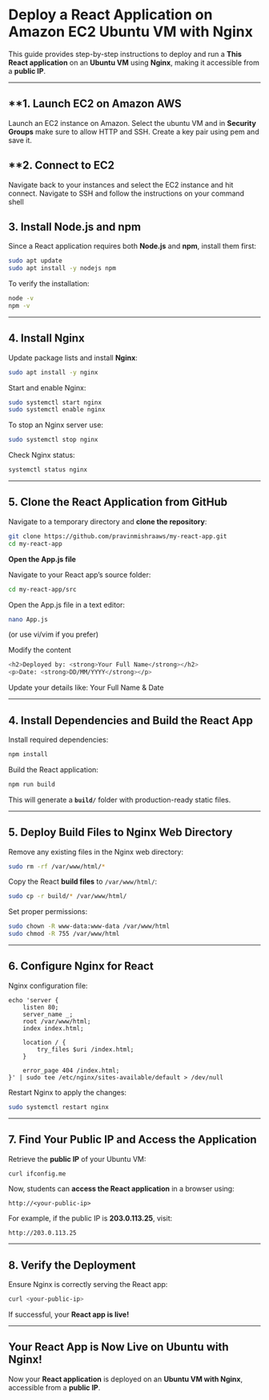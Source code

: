 
# **Deploy a React Application on Amazon EC2 Ubuntu VM with Nginx**

This guide provides step-by-step instructions to deploy and run a **This React application** on an **Ubuntu VM** using **Nginx**, making it accessible from a **public IP**.

---

## **1. Launch EC2 on Amazon AWS
Launch an EC2 instance on Amazon. Select the ubuntu VM and in **Security Groups** make sure to allow HTTP and SSH. Create a key pair using pem and save it.

## **2. Connect to EC2
Navigate back to your instances and select the EC2 instance and hit connect. Navigate to SSH and follow the instructions on your command shell

## **3. Install Node.js and npm**  
Since a React application requires both **Node.js** and **npm**, install them first:  

```sh
sudo apt update
sudo apt install -y nodejs npm
```

To verify the installation:  

```sh
node -v
npm -v
```

---

## **4. Install Nginx**  
Update package lists and install **Nginx**:  

```sh
sudo apt install -y nginx
```

Start and enable Nginx:  

```sh
sudo systemctl start nginx
sudo systemctl enable nginx
```
To stop an Nginx server use:

```sh
sudo systemctl stop nginx
```

Check Nginx status:  

```sh
systemctl status nginx
```

---

## **5. Clone the React Application from GitHub**  
Navigate to a temporary directory and **clone the repository**:  

```sh
git clone https://github.com/pravinmishraaws/my-react-app.git
cd my-react-app
```

**Open the App.js file**

Navigate to your React app’s source folder:

```sh
cd my-react-app/src
```

Open the App.js file in a text editor:

```sh
nano App.js
```
(or use vi/vim if you prefer)

Modify the content

```sh
<h2>Deployed by: <strong>Your Full Name</strong></h2>
<p>Date: <strong>DD/MM/YYYY</strong></p>
```

Update your details like: Your Full Name & Date

---

## **4. Install Dependencies and Build the React App**  
Install required dependencies:  

```sh
npm install
```

Build the React application:  

```sh
npm run build
```

This will generate a **`build/`** folder with production-ready static files.

---

## **5. Deploy Build Files to Nginx Web Directory**  
Remove any existing files in the Nginx web directory:  

```sh
sudo rm -rf /var/www/html/*
```

Copy the React **build files** to `/var/www/html/`:  

```sh
sudo cp -r build/* /var/www/html/
```

Set proper permissions:  

```sh
sudo chown -R www-data:www-data /var/www/html
sudo chmod -R 755 /var/www/html
```

---

## **6. Configure Nginx for React**  
Nginx configuration file:   

```
echo 'server {
    listen 80;
    server_name _;
    root /var/www/html;
    index index.html;
    
    location / {
        try_files $uri /index.html;
    }

    error_page 404 /index.html;
}' | sudo tee /etc/nginx/sites-available/default > /dev/null

```

Restart Nginx to apply the changes:  

```sh
sudo systemctl restart nginx
```

---

## **7. Find Your Public IP and Access the Application**  
Retrieve the **public IP** of your Ubuntu VM:  

```sh
curl ifconfig.me
```

Now, students can **access the React application** in a browser using:  

```
http://<your-public-ip>
```

For example, if the public IP is **203.0.113.25**, visit:  

```
http://203.0.113.25
```

---

## **8. Verify the Deployment**  
Ensure Nginx is correctly serving the React app:  

```sh
curl <your-public-ip>
```

If successful, your **React app is live!**  

---

## **Your React App is Now Live on Ubuntu with Nginx!**  
Now your **React application** is deployed on an **Ubuntu VM with Nginx**, accessible from a **public IP**. 
